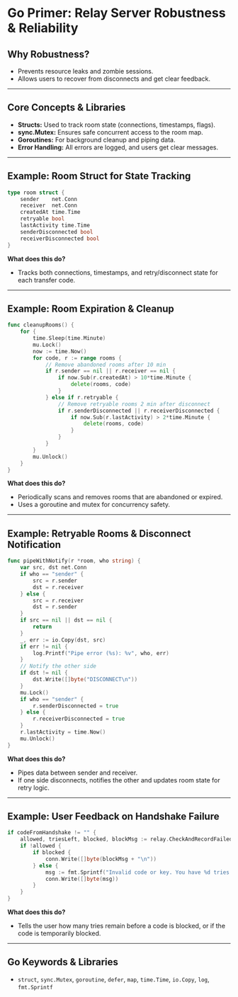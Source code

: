# Go Primer: Relay Server Robustness & Reliability

## Why Robustness?
- Prevents resource leaks and zombie sessions.
- Allows users to recover from disconnects and get clear feedback.

---

## Core Concepts & Libraries
- **Structs:** Used to track room state (connections, timestamps, flags).
- **sync.Mutex:** Ensures safe concurrent access to the room map.
- **Goroutines:** For background cleanup and piping data.
- **Error Handling:** All errors are logged, and users get clear messages.

---

## Example: Room Struct for State Tracking
```go
type room struct {
    sender    net.Conn
    receiver  net.Conn
    createdAt time.Time
    retryable bool
    lastActivity time.Time
    senderDisconnected bool
    receiverDisconnected bool
}
```
**What does this do?**
- Tracks both connections, timestamps, and retry/disconnect state for each transfer code.

---

## Example: Room Expiration & Cleanup
```go
func cleanupRooms() {
    for {
        time.Sleep(time.Minute)
        mu.Lock()
        now := time.Now()
        for code, r := range rooms {
            // Remove abandoned rooms after 10 min
            if r.sender == nil || r.receiver == nil {
                if now.Sub(r.createdAt) > 10*time.Minute {
                    delete(rooms, code)
                }
            } else if r.retryable {
                // Remove retryable rooms 2 min after disconnect
                if r.senderDisconnected || r.receiverDisconnected {
                    if now.Sub(r.lastActivity) > 2*time.Minute {
                        delete(rooms, code)
                    }
                }
            }
        }
        mu.Unlock()
    }
}
```
**What does this do?**
- Periodically scans and removes rooms that are abandoned or expired.
- Uses a goroutine and mutex for concurrency safety.

---

## Example: Retryable Rooms & Disconnect Notification
```go
func pipeWithNotify(r *room, who string) {
    var src, dst net.Conn
    if who == "sender" {
        src = r.sender
        dst = r.receiver
    } else {
        src = r.receiver
        dst = r.sender
    }
    if src == nil || dst == nil {
        return
    }
    _, err := io.Copy(dst, src)
    if err != nil {
        log.Printf("Pipe error (%s): %v", who, err)
    }
    // Notify the other side
    if dst != nil {
        dst.Write([]byte("DISCONNECT\n"))
    }
    mu.Lock()
    if who == "sender" {
        r.senderDisconnected = true
    } else {
        r.receiverDisconnected = true
    }
    r.lastActivity = time.Now()
    mu.Unlock()
}
```
**What does this do?**
- Pipes data between sender and receiver.
- If one side disconnects, notifies the other and updates room state for retry logic.

---

## Example: User Feedback on Handshake Failure
```go
if codeFromHandshake != "" {
    allowed, triesLeft, blocked, blockMsg := relay.CheckAndRecordFailedHandshake(codeFromHandshake)
    if !allowed {
        if blocked {
            conn.Write([]byte(blockMsg + "\n"))
        } else {
            msg := fmt.Sprintf("Invalid code or key. You have %d tries remaining before this code is blocked.\n", triesLeft)
            conn.Write([]byte(msg))
        }
    }
}
```
**What does this do?**
- Tells the user how many tries remain before a code is blocked, or if the code is temporarily blocked.

---

## Go Keywords & Libraries
- `struct`, `sync.Mutex`, `goroutine`, `defer`, `map`, `time.Time`, `io.Copy`, `log`, `fmt.Sprintf` 